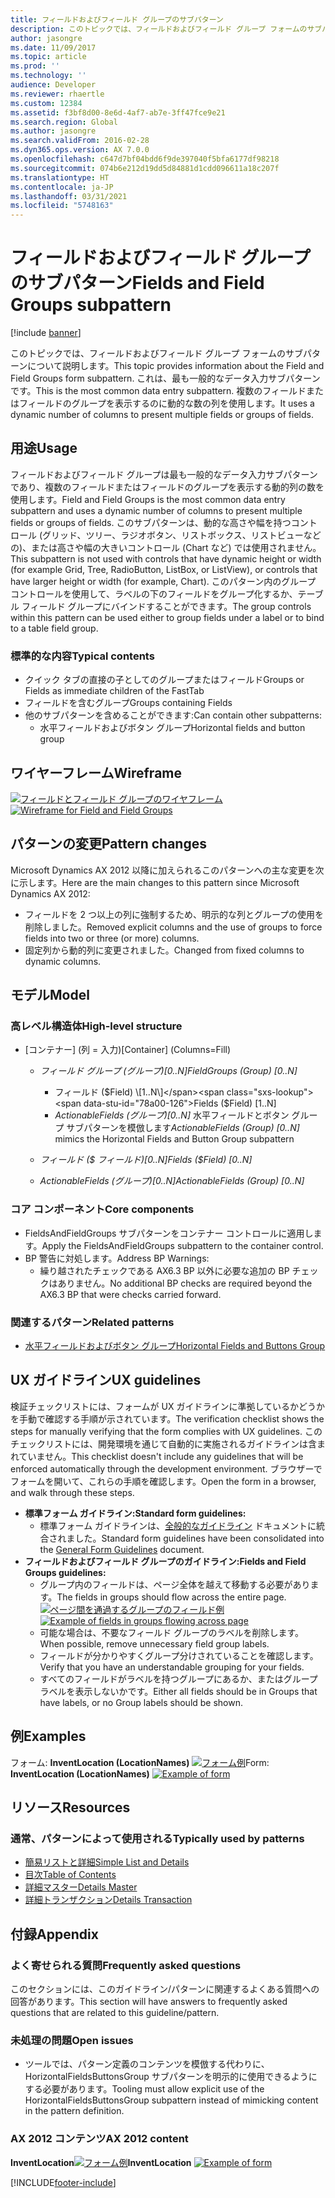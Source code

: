 ```yaml
---
title: フィールドおよびフィールド グループのサブパターン
description: このトピックでは、フィールドおよびフィールド グループ フォームのサブパターンについて説明します。
author: jasongre
ms.date: 11/09/2017
ms.topic: article
ms.prod: ''
ms.technology: ''
audience: Developer
ms.reviewer: rhaertle
ms.custom: 12384
ms.assetid: f3bf8d00-8e6d-4af7-ab7e-3ff47fce9e21
ms.search.region: Global
ms.author: jasongre
ms.search.validFrom: 2016-02-28
ms.dyn365.ops.version: AX 7.0.0
ms.openlocfilehash: c647d7bf04bdd6f9de397040f5bfa6177df98218
ms.sourcegitcommit: 074b6e212d19dd5d84881d1cdd096611a18c207f
ms.translationtype: HT
ms.contentlocale: ja-JP
ms.lasthandoff: 03/31/2021
ms.locfileid: "5748163"
---
```

# <a name="fields-and-field-groups-subpattern"></a><span data-ttu-id="78a00-103">フィールドおよびフィールド グループのサブパターン</span><span class="sxs-lookup"><span data-stu-id="78a00-103">Fields and Field Groups subpattern</span></span>

[!include [banner](../includes/banner.md)]

<span data-ttu-id="78a00-104">このトピックでは、フィールドおよびフィールド グループ フォームのサブパターンについて説明します。</span><span class="sxs-lookup"><span data-stu-id="78a00-104">This topic provides information about the Field and Field Groups form subpattern.</span></span> <span data-ttu-id="78a00-105">これは、最も一般的なデータ入力サブパターンです。</span><span class="sxs-lookup"><span data-stu-id="78a00-105">This is the most common data entry subpattern.</span></span> <span data-ttu-id="78a00-106">複数のフィールドまたはフィールドのグループを表示するのに動的な数の列を使用します。</span><span class="sxs-lookup"><span data-stu-id="78a00-106">It uses a dynamic number of columns to present multiple fields or groups of fields.</span></span>

<a name="usage"></a><span data-ttu-id="78a00-107">用途</span><span class="sxs-lookup"><span data-stu-id="78a00-107">Usage</span></span>
-----

<span data-ttu-id="78a00-108">フィールドおよびフィールド グループは最も一般的なデータ入力サブパターンであり、複数のフィールドまたはフィールドのグループを表示する動的列の数を使用します。</span><span class="sxs-lookup"><span data-stu-id="78a00-108">Field and Field Groups is the most common data entry subpattern and uses a dynamic number of columns to present multiple fields or groups of fields.</span></span> <span data-ttu-id="78a00-109">このサブパターンは、動的な高さや幅を持つコントロール (グリッド、ツリー、ラジオボタン、リストボックス、リストビューなどの)、または高さや幅の大きいコントロール (Chart など) では使用されません。</span><span class="sxs-lookup"><span data-stu-id="78a00-109">This subpattern is not used with controls that have dynamic height or width (for example Grid, Tree, RadioButton, ListBox, or ListView), or controls that have larger height or width (for example, Chart).</span></span> <span data-ttu-id="78a00-110">このパターン内のグループ コントロールを使用して、ラベルの下のフィールドをグループ化するか、テーブル フィールド グループにバインドすることができます。</span><span class="sxs-lookup"><span data-stu-id="78a00-110">The group controls within this pattern can be used either to group fields under a label or to bind to a table field group.</span></span>

### <a name="typical-contents"></a><span data-ttu-id="78a00-111">標準的な内容</span><span class="sxs-lookup"><span data-stu-id="78a00-111">Typical contents</span></span>

-   <span data-ttu-id="78a00-112">クイック タブの直接の子としてのグループまたはフィールド</span><span class="sxs-lookup"><span data-stu-id="78a00-112">Groups or Fields as immediate children of the FastTab</span></span>
-   <span data-ttu-id="78a00-113">フィールドを含むグループ</span><span class="sxs-lookup"><span data-stu-id="78a00-113">Groups containing Fields</span></span>
-   <span data-ttu-id="78a00-114">他のサブパターンを含めることができます:</span><span class="sxs-lookup"><span data-stu-id="78a00-114">Can contain other subpatterns:</span></span>
    -   <span data-ttu-id="78a00-115">水平フィールドおよびボタン グループ</span><span class="sxs-lookup"><span data-stu-id="78a00-115">Horizontal fields and button group</span></span>

## <a name="wireframe"></a><span data-ttu-id="78a00-116">ワイヤーフレーム</span><span class="sxs-lookup"><span data-stu-id="78a00-116">Wireframe</span></span>
<span data-ttu-id="78a00-117">[![フィールドとフィールド グループのワイヤフレーム](./media/fieldsfieldgroups1.png)](./media/fieldsfieldgroups1.png)</span><span class="sxs-lookup"><span data-stu-id="78a00-117">[![Wireframe for Field and Field Groups](./media/fieldsfieldgroups1.png)](./media/fieldsfieldgroups1.png)</span></span>

## <a name="pattern-changes"></a><span data-ttu-id="78a00-118">パターンの変更</span><span class="sxs-lookup"><span data-stu-id="78a00-118">Pattern changes</span></span>
<span data-ttu-id="78a00-119">Microsoft Dynamics AX 2012 以降に加えられるこのパターンへの主な変更を次に示します。</span><span class="sxs-lookup"><span data-stu-id="78a00-119">Here are the main changes to this pattern since Microsoft Dynamics AX 2012:</span></span>

-   <span data-ttu-id="78a00-120">フィールドを 2 つ以上の列に強制するため、明示的な列とグループの使用を削除しました。</span><span class="sxs-lookup"><span data-stu-id="78a00-120">Removed explicit columns and the use of groups to force fields into two or three (or more) columns.</span></span>
-   <span data-ttu-id="78a00-121">固定列から動的列に変更されました。</span><span class="sxs-lookup"><span data-stu-id="78a00-121">Changed from fixed columns to dynamic columns.</span></span>

## <a name="model"></a><span data-ttu-id="78a00-122">モデル</span><span class="sxs-lookup"><span data-stu-id="78a00-122">Model</span></span>
### <a name="high-level-structure"></a><span data-ttu-id="78a00-123">高レベル構造体</span><span class="sxs-lookup"><span data-stu-id="78a00-123">High-level structure</span></span>

- <span data-ttu-id="78a00-124">\[コンテナー\] (列 = 入力)</span><span class="sxs-lookup"><span data-stu-id="78a00-124">\[Container\] (Columns=Fill)</span></span>

    - <span data-ttu-id="78a00-125">*フィールド グループ (グループ)\[0..N\]*</span><span class="sxs-lookup"><span data-stu-id="78a00-125">*FieldGroups (Group) \[0..N\]*</span></span>

        - <span data-ttu-id="78a00-126">フィールド ($Field) \[1..N\]</span><span class="sxs-lookup"><span data-stu-id="78a00-126">Fields ($Field) \[1..N\]</span></span>
        - <span data-ttu-id="78a00-127">*ActionableFields (グループ)\[0..N\]* 水平フィールドとボタン グループ サブパターンを模倣します</span><span class="sxs-lookup"><span data-stu-id="78a00-127">*ActionableFields (Group) \[0..N\]* mimics the Horizontal Fields and Button Group subpattern</span></span>

    - <span data-ttu-id="78a00-128">*フィールド ($ フィールド)\[0..N\]*</span><span class="sxs-lookup"><span data-stu-id="78a00-128">*Fields ($Field) \[0..N\]*</span></span>
    - <span data-ttu-id="78a00-129">*ActionableFields (グループ)\[0..N\]*</span><span class="sxs-lookup"><span data-stu-id="78a00-129">*ActionableFields (Group) \[0..N\]*</span></span>

### <a name="core-components"></a><span data-ttu-id="78a00-130">コア コンポーネント</span><span class="sxs-lookup"><span data-stu-id="78a00-130">Core components</span></span>

-   <span data-ttu-id="78a00-131">FieldsAndFieldGroups サブパターンをコンテナー コントロールに適用します。</span><span class="sxs-lookup"><span data-stu-id="78a00-131">Apply the FieldsAndFieldGroups subpattern to the container control.</span></span>
-   <span data-ttu-id="78a00-132">BP 警告に対処します。</span><span class="sxs-lookup"><span data-stu-id="78a00-132">Address BP Warnings:</span></span>
    -   <span data-ttu-id="78a00-133">繰り越されたチェックである AX6.3 BP 以外に必要な追加の BP チェックはありません。</span><span class="sxs-lookup"><span data-stu-id="78a00-133">No additional BP checks are required beyond the AX6.3 BP that were checks carried forward.</span></span>

### <a name="related-patterns"></a><span data-ttu-id="78a00-134">関連するパターン</span><span class="sxs-lookup"><span data-stu-id="78a00-134">Related patterns</span></span>

-   [<span data-ttu-id="78a00-135">水平フィールドおよびボタン グループ</span><span class="sxs-lookup"><span data-stu-id="78a00-135">Horizontal Fields and Buttons Group</span></span>](horizontal-fields-buttons-group-subpattern.md)

## <a name="ux-guidelines"></a><span data-ttu-id="78a00-136">UX ガイドライン</span><span class="sxs-lookup"><span data-stu-id="78a00-136">UX guidelines</span></span>
<span data-ttu-id="78a00-137">検証チェックリストには、フォームが UX ガイドラインに準拠しているかどうかを手動で確認する手順が示されています。</span><span class="sxs-lookup"><span data-stu-id="78a00-137">The verification checklist shows the steps for manually verifying that the form complies with UX guidelines.</span></span> <span data-ttu-id="78a00-138">このチェックリストには、開発環境を通じて自動的に実施されるガイドラインは含まれていません。</span><span class="sxs-lookup"><span data-stu-id="78a00-138">This checklist doesn't include any guidelines that will be enforced automatically through the development environment.</span></span> <span data-ttu-id="78a00-139">ブラウザーでフォームを開いて、これらの手順を確認します。</span><span class="sxs-lookup"><span data-stu-id="78a00-139">Open the form in a browser, and walk through these steps.</span></span>

-   <span data-ttu-id="78a00-140">**標準フォーム ガイドライン:**</span><span class="sxs-lookup"><span data-stu-id="78a00-140">**Standard form guidelines:**</span></span>
    -   <span data-ttu-id="78a00-141">標準フォーム ガイドラインは、[全般的なガイドライン](general-form-guidelines.md) ドキュメントに統合されました。</span><span class="sxs-lookup"><span data-stu-id="78a00-141">Standard form guidelines have been consolidated into the [General Form Guidelines](general-form-guidelines.md) document.</span></span>
-   <span data-ttu-id="78a00-142">**フィールドおよびフィールド グループのガイドライン:**</span><span class="sxs-lookup"><span data-stu-id="78a00-142">**Fields and Field Groups guidelines:**</span></span>
    -   <span data-ttu-id="78a00-143">グループ内のフィールドは、ページ全体を越えて移動する必要があります。</span><span class="sxs-lookup"><span data-stu-id="78a00-143">The fields in groups should flow across the entire page.</span></span> <span data-ttu-id="78a00-144">[![ページ間を通過するグループのフィールド例](./media/fieldsfieldgroups2.png)](./media/fieldsfieldgroups2.png)</span><span class="sxs-lookup"><span data-stu-id="78a00-144">[![Example of fields in groups flowing across page](./media/fieldsfieldgroups2.png)](./media/fieldsfieldgroups2.png)</span></span>
    -   <span data-ttu-id="78a00-145">可能な場合は、不要なフィールド グループのラベルを削除します。</span><span class="sxs-lookup"><span data-stu-id="78a00-145">When possible, remove unnecessary field group labels.</span></span>
    -   <span data-ttu-id="78a00-146">フィールドが分かりやすくグループ分けされていることを確認します。</span><span class="sxs-lookup"><span data-stu-id="78a00-146">Verify that you have an understandable grouping for your fields.</span></span>
    -   <span data-ttu-id="78a00-147">すべてのフィールドがラベルを持つグループにあるか、またはグループ ラベルを表示しないかです。</span><span class="sxs-lookup"><span data-stu-id="78a00-147">Either all fields should be in Groups that have labels, or no Group labels should be shown.</span></span>

## <a name="examples"></a><span data-ttu-id="78a00-148">例</span><span class="sxs-lookup"><span data-stu-id="78a00-148">Examples</span></span>
<span data-ttu-id="78a00-149">フォーム: **InventLocation (LocationNames)** [![フォーム例](./media/fieldsfieldgroups3.png)](./media/fieldsfieldgroups3.png)</span><span class="sxs-lookup"><span data-stu-id="78a00-149">Form: **InventLocation (LocationNames)** [![Example of form](./media/fieldsfieldgroups3.png)](./media/fieldsfieldgroups3.png)</span></span>

## <a name="resources"></a><span data-ttu-id="78a00-150">リソース</span><span class="sxs-lookup"><span data-stu-id="78a00-150">Resources</span></span>
### <a name="typically-used-by-patterns"></a><span data-ttu-id="78a00-151">通常、パターンによって使用される</span><span class="sxs-lookup"><span data-stu-id="78a00-151">Typically used by patterns</span></span>

-   [<span data-ttu-id="78a00-152">簡易リストと詳細</span><span class="sxs-lookup"><span data-stu-id="78a00-152">Simple List and Details</span></span>](simple-list-details-form-pattern.md)
-   [<span data-ttu-id="78a00-153">目次</span><span class="sxs-lookup"><span data-stu-id="78a00-153">Table of Contents</span></span>](table-of-contents-form-pattern.md)
-   [<span data-ttu-id="78a00-154">詳細マスター</span><span class="sxs-lookup"><span data-stu-id="78a00-154">Details Master</span></span>](details-master-form-pattern.md)
-   [<span data-ttu-id="78a00-155">詳細トランザクション</span><span class="sxs-lookup"><span data-stu-id="78a00-155">Details Transaction</span></span>](details-transaction-form-pattern.md)

## <a name="appendix"></a><span data-ttu-id="78a00-156">付録</span><span class="sxs-lookup"><span data-stu-id="78a00-156">Appendix</span></span>
### <a name="frequently-asked-questions"></a><span data-ttu-id="78a00-157">よく寄せられる質問</span><span class="sxs-lookup"><span data-stu-id="78a00-157">Frequently asked questions</span></span>

<span data-ttu-id="78a00-158">このセクションには、このガイドライン/パターンに関連するよくある質問への回答があります。</span><span class="sxs-lookup"><span data-stu-id="78a00-158">This section will have answers to frequently asked questions that are related to this guideline/pattern.</span></span>

### <a name="open-issues"></a><span data-ttu-id="78a00-159">未処理の問題</span><span class="sxs-lookup"><span data-stu-id="78a00-159">Open issues</span></span>

-   <span data-ttu-id="78a00-160">ツールでは、パターン定義のコンテンツを模倣する代わりに、HorizontalFieldsButtonsGroup サブパターンを明示的に使用できるようにする必要があります。</span><span class="sxs-lookup"><span data-stu-id="78a00-160">Tooling must allow explicit use of the HorizontalFieldsButtonsGroup subpattern instead of mimicking content in the pattern definition.</span></span>

### <a name="ax-2012-content"></a><span data-ttu-id="78a00-161">AX 2012 コンテンツ</span><span class="sxs-lookup"><span data-stu-id="78a00-161">AX 2012 content</span></span>

<span data-ttu-id="78a00-162">**InventLocation**[![フォーム例](./media/fieldsfieldgroups4.png)](./media/fieldsfieldgroups4.png)</span><span class="sxs-lookup"><span data-stu-id="78a00-162">**InventLocation** [![Example of form](./media/fieldsfieldgroups4.png)](./media/fieldsfieldgroups4.png)</span></span>


[!INCLUDE[footer-include](../../../includes/footer-banner.md)]